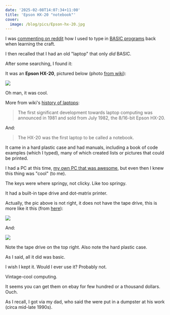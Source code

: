 ```yaml
---
date: '2025-02-08T14:07:34+11:00'
title: 'Epson HX-20 "notebook"'
cover:
  image: /blog/pics/Epson-hx-20.jpg
---
```


I was [commenting on reddit](https://www.reddit.com/r/learnprogramming/comments/1ik8axj/comment/mbkf70c/) how I used to type in [BASIC programs](https://en.wikipedia.org/wiki/BASIC) back when learning the craft.

I then recalled that I had an old "laptop" that only _did_ BASIC.

After some searching, I found it:

It was an **Epson HX-20**, pictured below (photo [from wiki](https://en.wikipedia.org/wiki/File:Epson-hx-20.jpg)):

![](/blog/pics/Epson-hx-20.jpg)

Oh man, it was cool.

More from wiki's [history of laptops](https://en.wikipedia.org/wiki/History_of_laptops):

> The first significant development towards laptop computing was announced in 1981 and sold from July 1982, the 8/16-bit Epson HX-20.

And:

> The HX-20 was the first laptop to be called a notebook.

It came in a hard plastic case and had manuals, including a book of code examples (which I typed), many of which created lists or pictures that could be printed.

I had a PC at this time, [my own PC that was awesome](/blog/posts/first-serious-pc/), but even then I knew this thing was "cool" (to me).

The keys were where springy, not clicky. Like too springy.

It had a built-in tape drive and dot-matrix printer.

Actually, the pic above is not right, it does not have the tape drive, this is more like it this (from [here](https://www.ebay.com/itm/395518792422)):

![](/blog/pics/Epson-hx-20-2.webp)

And:

![](/blog/pics/Epson-hx-20-3.webp)

Note the tape drive on the top right. Also note the hard plastic case.

As I said, all it did was basic.

I wish I kept it. Would I ever use it? Probably not.

Vintage-cool computing.

It seems you can get them on ebay for few hundred or a thousand dollars. Ouch.

As I recall, I got via my dad, who said the were put in a dumpster at his work (circa mid-late 1990s).